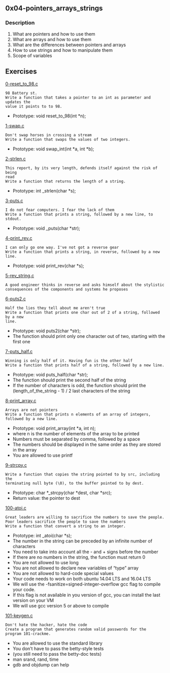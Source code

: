 ## 0x04-pointers_arrays_strings

### Description

1. What are pointers and how to use them
2. What are arrays and how to use them
3. What are the differences between pointers and arrays
4. How to use strings and how to manipulate them
5. Scope of variables

## Exercises

[0-reset_to_98.c](./0-reset_to_98.c)
```
98 Battery st.
Write a function that takes a pointer to an int as parameter and updates the
value it points to to 98.
```
* Prototype: void reset_to_98(int *n);

[1-swap.c](./1-swap.c)
```
Don't swap horses in crossing a stream
Write a function that swaps the values of two integers.
```
* Prototype: void swap_int(int *a, int *b);

[2-strlen.c](./2-strlen.c)
```
This report, by its very length, defends itself against the risk of being
read
Write a function that returns the length of a string.
```
* Prototype: int _strlen(char *s);

[3-puts.c](./3-puts.c)
```
I do not fear computers. I fear the lack of them
Write a function that prints a string, followed by a new line, to stdout.
```
* Prototype: void _puts(char *str);

[4-print_rev.c](./4-print_rev.c)
```
I can only go one way. I've not got a reverse gear
Write a function that prints a string, in reverse, followed by a new line.
```
* Prototype: void print_rev(char *s);

[5-rev_string.c](./5-rev_string.c)
```
A good engineer thinks in reverse and asks himself about the stylistic
consequences of the components and systems he proposes
```

[6-puts2.c](./6-puts2.c)

```
Half the lies they tell about me aren't true
Write a function that prints one char out of 2 of a string, followed by a new
line.
```
* Prototype: void puts2(char *str);
* The function should print only one character out of two, starting with the
  first one

[7-puts_half.c](./7-puts_half.c)
```
Winning is only half of it. Having fun is the other half
Write a function that prints half of a string, followed by a new line.
```
* Prototype: void puts_half(char *str);
* The function should print the second half of the string
* If the number of characters is odd, the function should print the
  (length_of_the_string - 1) / 2 last characters of the string

[8-print_array.c](./8-print_array.c)
```
Arrays are not pointers
Write a function that prints n elements of an array of integers,
followed by a new line.
```
* Prototype: void print_array(int *a, int n);
* where n is the number of elements of the array to be printed
* Numbers must be separated by comma, followed by a space
* The numbers should be displayed in the same order as they
  are stored in the array
* You are allowed to use printf

[9-strcpy.c](./9-strcpy.c)
```
Write a function that copies the string pointed to by src, including the
terminating null byte (\0), to the buffer pointed to by dest.
```
* Prototype: char *_strcpy(char *dest, char *src);
* Return value: the pointer to dest

[100-atoi.c](./100-atoi.c)
```
Great leaders are willing to sacrifice the numbers to save the people.
Poor leaders sacrifice the people to save the numbers
Write a function that convert a string to an integer.
```
* Prototype: int _atoi(char *s);
* The number in the string can be preceded by an infinite number of characters
* You need to take into account all the - and + signs before the number
* If there are no numbers in the string, the function must return 0
* You are not allowed to use long
* You are not allowed to declare new variables of “type” array
* You are not allowed to hard-code special values
* Your code needs to work on both ubuntu 14.04 LTS and 16.04 LTS
* We will use the -fsanitize=signed-integer-overflow gcc flag to compile your
  code.
* If this flag is not available in you version of gcc, you can install the last
  version on your VM
* We will use gcc version 5 or above to compile

[101-keygen.c](./101-keygen.c)
```
Don't hate the hacker, hate the code
Create a program that generates random valid passwords for the
program 101-crackme.
```
* You are allowed to use the standard library
* You don’t have to pass the betty-style tests
* (you still need to pass the betty-doc tests)
* man srand, rand, time
* gdb and objdump can help
